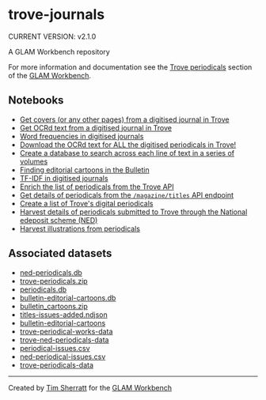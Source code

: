 # trove-journals

CURRENT VERSION: v2.1.0

A GLAM Workbench repository

For more information and documentation see the [Trove periodicals](https://glam-workbench.net/trove-journals) section of the [GLAM Workbench](https://glam-workbench.net).

## Notebooks
- [Get covers (or any other pages) from a digitised journal in Trove](https://github.com/GLAM-Workbench/trove-journals/blob/master/Get-page-images-from-a-Trove-journal.ipynb)
- [Get OCRd text from a digitised journal in Trove](https://github.com/GLAM-Workbench/trove-journals/blob/master/Get-text-from-a-Trove-journal.ipynb)
- [Word frequencies in digitised journals](https://github.com/GLAM-Workbench/trove-journals/blob/master/word_frequences_in_digitised_journals.ipynb)
- [Download the OCRd text for ALL the digitised periodicals in Trove!](https://github.com/GLAM-Workbench/trove-journals/blob/master/Download-text-for-all-digitised-journals.ipynb)
- [Create a database to search across each line of text in a series of volumes](https://github.com/GLAM-Workbench/trove-journals/blob/master/index-each-line-in-series.ipynb)
- [Finding editorial cartoons in the Bulletin](https://github.com/GLAM-Workbench/trove-journals/blob/master/Finding_editorial_cartoons_in_the_Bulletin.ipynb)
- [TF-IDF in digitised journals](https://github.com/GLAM-Workbench/trove-journals/blob/master/tfidf_in_digitised_journals.ipynb)
- [Enrich the list of periodicals from the Trove API](https://github.com/GLAM-Workbench/trove-journals/blob/master/periodicals-enrich-for-datasette.ipynb)
- [Get details of periodicals from the `/magazine/titles` API endpoint](https://github.com/GLAM-Workbench/trove-journals/blob/master/periodicals-from-api.ipynb)
- [Create a list of Trove's digital periodicals](https://github.com/GLAM-Workbench/trove-journals/blob/master/Create-digitised-journals-list.ipynb)
- [Harvest details of periodicals submitted to Trove through the National edeposit scheme (NED)](https://github.com/GLAM-Workbench/trove-journals/blob/master/harvest-ned-periodicals.ipynb)
- [Harvest illustrations from periodicals](https://github.com/GLAM-Workbench/trove-journals/blob/master/harvest-illustrations-from-periodicals.ipynb)


## Associated datasets
- [ned-periodicals.db](https://github.com/GLAM-Workbench/trove-ned-periodicals-data/raw/main/ned-periodicals.db)
- [trove-periodicals.zip](https://trove-journals.s3.ap-southeast-2.amazonaws.com/trove-periodicals.zip)
- [periodicals.db](https://github.com/GLAM-Workbench/trove-periodicals-data/raw/main/periodicals.db)
- [bulletin-editorial-cartoons.db](https://github.com/GLAM-Workbench/bulletin-editorial-cartoons/raw/main/bulletin-editorial-cartoons.db)
- [bulletin_cartoons.zip](https://trove-journals.s3.ap-southeast-2.amazonaws.com/bulletin_cartoons.zip)
- [titles-issues-added.ndjson](https://github.com/GLAM-Workbench/trove-periodicals-data/raw/main/titles-issues-added.ndjson)
- [bulletin-editorial-cartoons](https://github.com/GLAM-Workbench/bulletin-editorial-cartoons)
- [trove-periodical-works-data](https://github.com/GLAM-Workbench/trove-periodical-works-data)
- [trove-ned-periodicals-data](https://github.com/GLAM-Workbench/trove-ned-periodicals-data)
- [periodical-issues.csv](https://github.com/GLAM-Workbench/trove-periodicals-data/raw/main/periodical-issues.csv)
- [ned-periodical-issues.csv](https://github.com/GLAM-Workbench/trove-ned-periodicals-data/raw/main/ned-periodical-issues.csv)
- [trove-periodicals-data](https://github.com/GLAM-Workbench/trove-periodicals-data/)


<!-- START RUN INFO -->

<!-- END RUN INFO -->

----
Created by [Tim Sherratt](https://timsherratt.au) for the [GLAM Workbench](https://glam-workbench.net)
